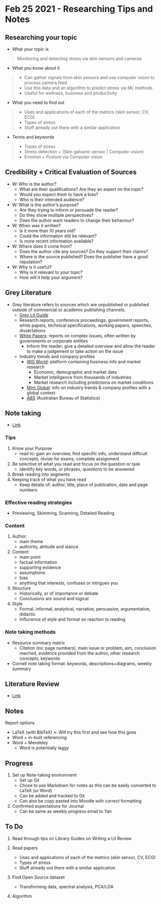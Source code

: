 # Feb 25 2021 - Researching Tips and Notes

## Researching your topic

* What your topic is

> Monitoring and detecting stress via skin sensors and cameras

* What you know about it

> * Can gather signals from skin sensors and use computer vision to process camera feed
> * Use this data and an algorithm to predict stress via ML methods
> * Useful for wellness, business and productivity

* What you need to find out

> * Uses and applications of each of the metrics (skin sensor, CV, ECG)
> * Types of stress
> * Stuff already out there with a similar application

* Terms and keywords

> * Types of stress
> * Stress detection + (Skin galvanic sensor | Computer vision)
> * Emotion + Posture via Computer vision

## Credibility + Critical Evaluation of Sources

* W: Who is the author?
  * What are their qualifications? Are they an expert on the topic?
  * Would you expect them to have a bias?
  * Who is their intended audience?
* W: What is the author’s purpose?
  * Are they trying to inform or persuade the reader?
  * Do they show multiple perspectives?
  * Does the author want readers to change their behaviour?
* W: When was it written?
  * Is it more than 10 years old?
  * Could the information still be relevant?
  * Is more recent information available?
* W: Where does it come from?
  * Does the author cite any sources? Do they support their claims?
  * Where is the source published? Does the publisher have a good reputation?
* W: Why is it useful?
  * Why is it relevant to your topic?
  * How will it help your argument?

## Grey Literature

* Grey literature refers to sources which are unpublished or published outside of commercial or academic publishing channels.
  * [Grey Lit Guide](https://guides.lib.monash.edu/grey-literature/findinggreyliterature)
  * Research reports, conference proceedings, government reports, white papers, technical specifications, working papers, speeches, dissertations
  * [White Papers](https://parlinfo.aph.gov.au/parlInfo/search/search.w3p): reports on complex issues, often written by governments or corporate entities
    * Inform the reader; give a detailed overview and allow the reader to make a judgement or take action on the issue
  * Industry trends and company profiles
    * [IBIS World](https://my-ibisworld-com.ezproxy.lib.monash.edu.au/): platform containing       business info and market research
      * Economic, demographic and market data
      * Market intelligence from thousands of industries
      * Market research including predictions on market conditions
    * [Mint Global](https://mintglobal-bvdinfo-com.ezproxy.lib.monash.edu.au/version-20201217/): info on industry trends & company profiles with a global context
    * [ABS](https://www.abs.gov.au/
) (Australian Bureau of Statistics)

## Note taking

* [Link](https://www.monash.edu/rlo/study-skills/reading-and-note-taking)

### Tips

1. Know your Purpose
    * read to: gain an overview, find specific info, understand difficult concepts, revise for exams, complete assignment
1. Be selective of what you read and focus on the question or task
    * identify key words, or phrases, questions to be answered
1. Break reading into segments
1. Keeping track of what you have read
    * Keep details of: author, title, place of publication, date and page numbers

### Effective reading strategies

* Previewing, Skimming, Scanning, Detailed Reading

### Content

1. Author:
    * main theme
    * authority, attitude and stance
1. Content:
    * main point
    * factual information
    * supporting evidence
    * assumptions
    * bias
    * anything that interests, confuses or intrigues you
1. Structure
    * Historically, or of importance or debate
    * Conclusions are sound and logical
1. Style
   * Formal, informal, analytical, narrative, persuasive, argumentative, didactic
   * Influcence of style and format on reaction to reading

### Note taking methods

* Resource summary matrix
  * Citation (inc page numbers), main issue or problem, aim, conclusion reached, evidence provided from the author, other research concepts, keywords
* Cornell note taking format: keywords, descriptions+diagrams, weekly summary

## Literature Review

* [Link](https://www.monash.edu/rlo/graduate-research-writing/write-the-thesis/introduction-literature-reviews)

## Notes

Report options

* LaTeX (with BibTeX) <- Will try this first and see how this goes
* Word + in-built referencing
* Word + Mendeley
  * Word is potentially laggy

## Progress

1. Set up Note-taking environment
    * Set up Git
    * Chose to use Markdown for notes as this can be easily converted to LaTeX (or Word)
    * Can be added and tracked to Git
    * Can also be copy pasted into Moodle with correct formatting
1. Confirmed expectations for Journal
    * Can be same as weekly progress email to Yan

## To Do

1. Read through tips on Library Guides on Writing a Lit Review

1. Read papers

    * Uses and applications of each of the metrics (skin sensor, CV, ECG)
    * Types of stress
    * Stuff already out there with a similar application

1. Find Open Source dataset

    * Transforming data, spectral analysis, PCA/LDA

1. Algorithm
